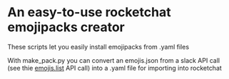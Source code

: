 # An easy-to-use rocketchat emojipacks creator

These scripts let you easily install emojipacks from .yaml files

With make_pack.py you can convert an emojis.json from a slack API call (see thie [emojis.list](https://api.slack.com/methods/emoji.list) API call) into a .yaml file for importing into rocketchat
